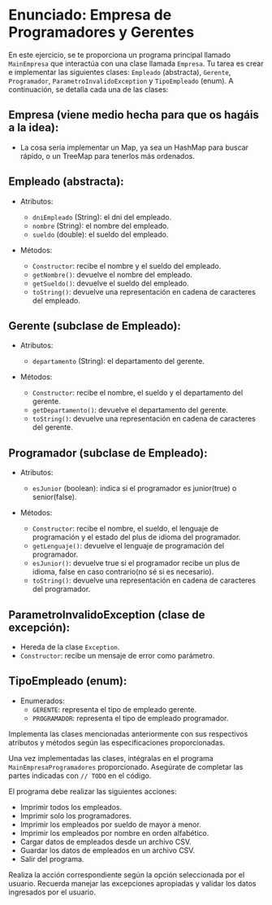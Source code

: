 # Enunciado: Empresa de Programadores y Gerentes

En este ejercicio, se te proporciona un programa principal llamado `MainEmpresa` que interactúa con una clase llamada `Empresa`. Tu tarea es crear e implementar las siguientes clases: `Empleado` (abstracta), `Gerente`, `Programador`, `ParametroInvalidoException` y `TipoEmpleado` (enum). A continuación, se detalla cada una de las clases:

## Empresa (viene medio hecha para que os hagáis a la idea):

- La cosa sería implementar un Map, ya sea un HashMap para buscar rápido, o un TreeMap para tenerlos más ordenados.

## Empleado (abstracta):

- Atributos:
  - `dniEmpleado` (String): el dni del empleado.
  - `nombre` (String): el nombre del empleado.
  - `sueldo` (double): el sueldo del empleado.

- Métodos:
  - `Constructor`: recibe el nombre y el sueldo del empleado.
  - `getNombre()`: devuelve el nombre del empleado.
  - `getSueldo()`: devuelve el sueldo del empleado.
  - `toString()`: devuelve una representación en cadena de caracteres del empleado.

## Gerente (subclase de Empleado):

- Atributos:
  - `departamento` (String): el departamento del gerente.

- Métodos:
  - `Constructor`: recibe el nombre, el sueldo y el departamento del gerente.
  - `getDepartamento()`: devuelve el departamento del gerente.
  - `toString()`: devuelve una representación en cadena de caracteres del gerente.

## Programador (subclase de Empleado):

- Atributos:
  - `esJunior` (boolean): indica si el programador es junior(true) o senior(false).

- Métodos:
  - `Constructor`: recibe el nombre, el sueldo, el lenguaje de programación y el estado del plus de idioma del programador.
  - `getLenguaje()`: devuelve el lenguaje de programación del programador.
  - `esJunior()`: devuelve true si el programador recibe un plus de idioma, false en caso contrario(no sé si es necesario).
  - `toString()`: devuelve una representación en cadena de caracteres del programador.

## ParametroInvalidoException (clase de excepción):

- Hereda de la clase `Exception`.
- `Constructor`: recibe un mensaje de error como parámetro.

## TipoEmpleado (enum):

- Enumerados:
  - `GERENTE`: representa el tipo de empleado gerente.
  - `PROGRAMADOR`: representa el tipo de empleado programador.

Implementa las clases mencionadas anteriormente con sus respectivos atributos y métodos según las especificaciones proporcionadas.

Una vez implementadas las clases, intégralas en el programa `MainEmpresaProgramadores` proporcionado. Asegúrate de completar las partes indicadas con `// TODO` en el código.

El programa debe realizar las siguientes acciones:

- Imprimir todos los empleados.
- Imprimir solo los programadores.
- Imprimir los empleados por sueldo de mayor a menor.
- Imprimir los empleados por nombre en orden alfabético.
- Cargar datos de empleados desde un archivo CSV.
- Guardar los datos de empleados en un archivo CSV.
- Salir del programa.

Realiza la acción correspondiente según la opción seleccionada por el usuario. Recuerda manejar las excepciones apropiadas y validar los datos ingresados por el usuario.